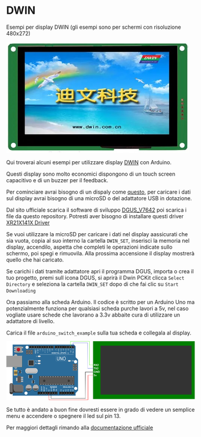 # DWIN
Esempi per display DWIN
(gli esempi sono per schermi con risoluzione 480x272)


![This is an image](https://github.com/ChristianIannella/DWIN/blob/main/Doc/DMG48270C043.jpg)


Qui troverai alcuni esempi per utilizzare display [DWIN](https://www.dwin-global.com/) con Arduino.

Questi display sono molto economici dispongono di un touch screen capacitivo e di un buzzer per il feedback.

Per cominciare avrai bisogno di un dispaly come [questo](https://www.dwin-global.com/4-3-inch-intelligent-display-dmg48270c043_04wcommercial-grade-product/), per caricare i dati sul display avrai bisogno di una microSD o del adattatore USB in dotazione.


Dal sito ufficiale scarica il software di sviluppo [DGUS_V7642](https://www.dwin-global.com/tool-page/) poi scarica i file da questo repository.
Potresti aver bisogno di installare questi driver [XR21X141X Driver](https://www.dwin-global.com/tool-page/)


Se vuoi utilizzare la microSD per caricare i dati nel display aassicurati che sia vuota, copia al suo interno la cartella `DWIN_SET`, inserisci la memoria nel display, accendilo, aspetta che completi le operazioni indicate sullo schermo, poi spegi e rimuovila. Alla prossima accensione il display mostrerà quello che hai caricato.

Se carichi i dati tramite adattatore apri il programma DGUS, importa o crea il tuo progetto, premi sull icona DGUS, si aprirà il Dwin PCKit clicca `Select Directory`
e seleziona la cartella `DWIN_SET` dopo di che fai clic su `Start Downloading`

Ora passiamo alla scheda Arduino. Il codice è scritto per un Arduino Uno ma potenzialmente funziona per qualsiasi scheda purche lavori a 5v, nel caso vogliate usare schede che lavorano a 3.3v abbaite cura di utilizzare un adattatore di livello.

Carica il file `arduino_switch_example` sulla tua scheda  e collegala al display.


![image](https://github.com/ChristianIannella/DWIN/blob/main/Doc/collegamenti.png)

Se tutto è andato a buon fine dovresti essere in grado di vedere un semplice menu e accendere o spegnere il led sul pin 13.

Per maggiori dettagli rimando alla [documentazione ufficiale](https://github.com/ChristianIannella/DWIN/blob/main/Doc/DWIN%20DGUS%20DEV%20GUIDE_V43_2015.pdf)

